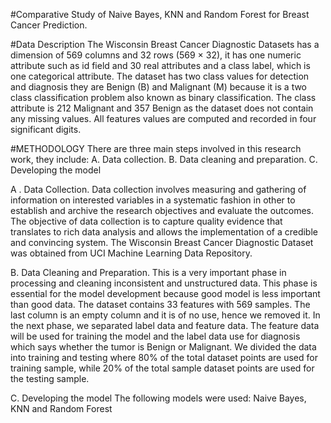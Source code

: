 #Comparative Study of Naive Bayes, KNN and Random Forest for Breast Cancer Prediction.

#Data Description
The Wisconsin Breast Cancer Diagnostic Datasets has a dimension of 569 columns and 32 rows (569 × 32), it has one numeric attribute such as id field and 30 real attributes and a class label, which is one categorical attribute. The dataset has two class
values for detection and diagnosis they are Benign (B) and Malignant (M) because it is a two class classification problem also known as binary classification. The class attribute is 212 Malignant and 357 Benign as the dataset does not contain any
missing values. All features values are computed and recorded in four significant digits.

#METHODOLOGY
There are three main steps involved in this
research work, they include:
A. Data collection.
B. Data cleaning and preparation.
C. Developing the model

A . Data Collection.
Data collection involves measuring and gathering of information on interested variables in a systematic fashion in other to establish and archive the research objectives and evaluate the outcomes. The objective of data collection is to capture quality
evidence that translates to rich data analysis and allows the implementation of a credible and convincing system. The Wisconsin Breast Cancer Diagnostic Dataset was obtained from UCI Machine Learning Data Repository.

B. Data Cleaning and Preparation.
This is a very important phase in processing and cleaning inconsistent and unstructured data. This phase is essential for the model development because good model is less important than good data. The dataset contains 33 features with 569 samples. The
last column is an empty column and it is of no use, hence we removed it. In the next phase, we separated label data and feature data. The feature data will be used for training the model and the label data use for diagnosis which says whether the tumor is Benign or Malignant.  We divided the data into training and testing where 80% of the total dataset points are used for training
sample, while 20% of the total sample dataset points are used for the testing sample.

C. Developing the model
The following models were used: Naive Bayes, KNN and Random Forest
